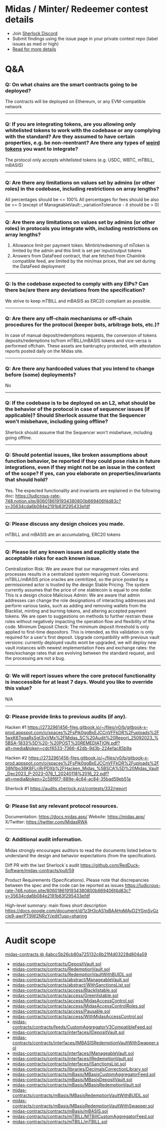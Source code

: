 
# Midas / Minter/ Redeemer contest details

- Join [Sherlock Discord](https://discord.gg/MABEWyASkp)
- Submit findings using the issue page in your private contest repo (label issues as med or high)
- [Read for more details](https://docs.sherlock.xyz/audits/watsons)

# Q&A

### Q: On what chains are the smart contracts going to be deployed?
The contracts will be deployed on Ethereum, or any EVM-compatible network
___

### Q: If you are integrating tokens, are you allowing only whitelisted tokens to work with the codebase or any complying with the standard? Are they assumed to have certain properties, e.g. be non-reentrant? Are there any types of [weird tokens](https://github.com/d-xo/weird-erc20) you want to integrate?
The protocol only accepts whitelisted tokens (e.g. USDC, WBTC, mTBILL, mBASIS)
___

### Q: Are there any limitations on values set by admins (or other roles) in the codebase, including restrictions on array lengths?
All percentages should be  <= 100%
All percentages for fees should be also be >= 0 (except of ManageableVault::_variationTolerance - it should be > 0)
___

### Q: Are there any limitations on values set by admins (or other roles) in protocols you integrate with, including restrictions on array lengths?
1. Allowance limit per payment token. Mintint/redeeming of mToken is limited by the admin and this limit is set per input/output tokens
2. Answers from DataFeed contract, that are fetched from Chainlink compatible feed, are limited by the min/max prices, that are set during the DataFeed deployment
_____

### Q: Is the codebase expected to comply with any EIPs? Can there be/are there any deviations from the specification?
We strive to keep mTBILL and mBASIS as ERC20 compliant as possible.
___

### Q: Are there any off-chain mechanisms or off-chain procedures for the protocol (keeper bots, arbitrage bots, etc.)?
In case of manual deposit/redemptions requests, the conversion of tokens deposits/redemptions to/from mTBILL/mBASIS tokens and vice-versa is performed offchain. These assets are bankruptcy protected, with attestation reports posted daily on the Midas site.
___

### Q: Are there any hardcoded values that you intend to change before (some) deployments?
No
___

### Q: If the codebase is to be deployed on an L2, what should be the behavior of the protocol in case of sequencer issues (if applicable)? Should Sherlock assume that the Sequencer won't misbehave, including going offline?
Sherlock should assume that the Sequencer won't misbehave, including going offline.
___

### Q: Should potential issues, like broken assumptions about function behavior, be reported if they could pose risks in future integrations, even if they might not be an issue in the context of the scope? If yes, can you elaborate on properties/invariants that should hold?
Yes. The expected functionality and invariants are explained in the following doc: https://ludicrous-rate-748.notion.site/8060186191934380800b669406f4d83c?v=35634cda6b084e2191b83f295433efdf
___

### Q: Please discuss any design choices you made.
mTBILL and mBASIS are an accumulating, ERC20 tokens
___

### Q: Please list any known issues and explicitly state the acceptable risks for each known issue.
Centralization Risk: We are aware that our management roles and processes results in a centralized system requiring trust.
Converisons: mTBILL/mBASIS price oracles are centrilized, so the price posted by a permissioned actor is trusted by the design
Stable Pricing: The system currently assumes that the price of one stablecoin is equal to one dollar. This is a design choice
Malicious Admin: We are aware that admin addresses can change the role designations of interacting addresses and perform various tasks, such as adding and removing wallets from the Blacklist, minting and burning tokens, and altering accepted payment tokens. We are open to suggestions on methods to further restrain these roles without negatively impacting the operation flow and flexibility of the code.
Minimum Deposit Check: The minimum deposit threshold is only applied to first-time depositors. This is intended, as this validation is only required for a user's first deposit.
Upgrade compatibility with previous vault versions: currently deployed vaults wont be upgraded, we will deploy new vault instances with newest implementation 
Fees and exchange rates: the fees/exchange rates that are evolving between the standard request, and the processing are not a bug.
___

### Q: We will report issues where the core protocol functionality is inaccessible for at least 7 days. Would you like to override this value?
N/A
___

### Q: Please provide links to previous audits (if any).
Hacken #1 https://2732961456-files.gitbook.io/~/files/v0/b/gitbook-x-prod.appspot.com/o/spaces%2FsPjk0ggBxEJCCnVFFkDR%2Fuploads%2F1wxK6TgqaRsSgt3ixVMx%2FMidas_SC%20Audit%20Report_25092023_%5BSA-1833%5D%20-%20POST%20REMEDIATION.pdf?alt=media&token=cdcf6533-7366-42db-9d3b-224efac85b9a

Hacken #2 https://2732961456-files.gitbook.io/~/files/v0/b/gitbook-x-prod.appspot.com/o/spaces%2FsPjk0ggBxEJCCnVFFkDR%2Fuploads%2F38N1bo36K8FLriRrPDXb%2FHacken_Midas_%5BSCA%5D%20Midas_Vault_Dec2023_P-2023-076_1_20240118%2016_22.pdf?alt=media&token=2c58f6f7-889e-4c64-ac84-35bad59eb51a

Sherlock #1  https://audits.sherlock.xyz/contests/332/report
___

### Q: Please list any relevant protocol resources.
Documentation: https://docs.midas.app/
Website: https://midas.app/
X/Twitter: https://twitter.com/MidasRWA
___

### Q: Additional audit information.
Midas strongly encourages auditors to read the documents listed below to understand the design and behavior expectations (from the specification).

Diff PR with the last Sherlock`s audit
https://github.com/RedDuck-Software/midas-contracts/pull/59

Product Requirements (Specifications). Please note that discrepancies between the spec and the code can be reported as issues
https://ludicrous-rate-748.notion.site/8060186191934380800b669406f4d83c?v=35634cda6b084e2191b83f295433efdf

High-level summary: main flows short description
https://docs.google.com/document/d/1z3H3cAS1qBAAHqMAyD2YGmSyGzcle9-awrPT9W2NRzY/edit?usp=sharing
___



# Audit scope


[midas-contracts @ 4abcc5b26cb80a725132c6b21f4d03228d804a59](https://github.com/RedDuck-Software/midas-contracts/tree/4abcc5b26cb80a725132c6b21f4d03228d804a59)
- [midas-contracts/contracts/DepositVault.sol](midas-contracts/contracts/DepositVault.sol)
- [midas-contracts/contracts/RedemptionVault.sol](midas-contracts/contracts/RedemptionVault.sol)
- [midas-contracts/contracts/RedemptionVaultWithBUIDL.sol](midas-contracts/contracts/RedemptionVaultWithBUIDL.sol)
- [midas-contracts/contracts/abstract/ManageableVault.sol](midas-contracts/contracts/abstract/ManageableVault.sol)
- [midas-contracts/contracts/abstract/WithSanctionsList.sol](midas-contracts/contracts/abstract/WithSanctionsList.sol)
- [midas-contracts/contracts/access/Blacklistable.sol](midas-contracts/contracts/access/Blacklistable.sol)
- [midas-contracts/contracts/access/Greenlistable.sol](midas-contracts/contracts/access/Greenlistable.sol)
- [midas-contracts/contracts/access/MidasAccessControl.sol](midas-contracts/contracts/access/MidasAccessControl.sol)
- [midas-contracts/contracts/access/MidasAccessControlRoles.sol](midas-contracts/contracts/access/MidasAccessControlRoles.sol)
- [midas-contracts/contracts/access/Pausable.sol](midas-contracts/contracts/access/Pausable.sol)
- [midas-contracts/contracts/access/WithMidasAccessControl.sol](midas-contracts/contracts/access/WithMidasAccessControl.sol)
- [midas-contracts/contracts/feeds/CustomAggregatorV3CompatibleFeed.sol](midas-contracts/contracts/feeds/CustomAggregatorV3CompatibleFeed.sol)
- [midas-contracts/contracts/interfaces/IDepositVault.sol](midas-contracts/contracts/interfaces/IDepositVault.sol)
- [midas-contracts/contracts/interfaces/IMBASISRedemptionVaultWithSwapper.sol](midas-contracts/contracts/interfaces/IMBASISRedemptionVaultWithSwapper.sol)
- [midas-contracts/contracts/interfaces/IManageableVault.sol](midas-contracts/contracts/interfaces/IManageableVault.sol)
- [midas-contracts/contracts/interfaces/IRedemptionVault.sol](midas-contracts/contracts/interfaces/IRedemptionVault.sol)
- [midas-contracts/contracts/interfaces/ISanctionsList.sol](midas-contracts/contracts/interfaces/ISanctionsList.sol)
- [midas-contracts/contracts/libraries/DecimalsCorrectionLibrary.sol](midas-contracts/contracts/libraries/DecimalsCorrectionLibrary.sol)
- [midas-contracts/contracts/mBasis/MBasisCustomAggregatorFeed.sol](midas-contracts/contracts/mBasis/MBasisCustomAggregatorFeed.sol)
- [midas-contracts/contracts/mBasis/MBasisDepositVault.sol](midas-contracts/contracts/mBasis/MBasisDepositVault.sol)
- [midas-contracts/contracts/mBasis/MBasisRedemptionVault.sol](midas-contracts/contracts/mBasis/MBasisRedemptionVault.sol)
- [midas-contracts/contracts/mBasis/MBasisRedemptionVaultWithBUIDL.sol](midas-contracts/contracts/mBasis/MBasisRedemptionVaultWithBUIDL.sol)
- [midas-contracts/contracts/mBasis/MBasisRedemptionVaultWithSwapper.sol](midas-contracts/contracts/mBasis/MBasisRedemptionVaultWithSwapper.sol)
- [midas-contracts/contracts/mBasis/mBASIS.sol](midas-contracts/contracts/mBasis/mBASIS.sol)
- [midas-contracts/contracts/mTBILL/MTBillCustomAggregatorFeed.sol](midas-contracts/contracts/mTBILL/MTBillCustomAggregatorFeed.sol)
- [midas-contracts/contracts/mTBILL/mTBILL.sol](midas-contracts/contracts/mTBILL/mTBILL.sol)


